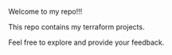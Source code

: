 Welcome to my repo!!!

This repo contains my terraform projects.

Feel free to explore and provide your feedback.
